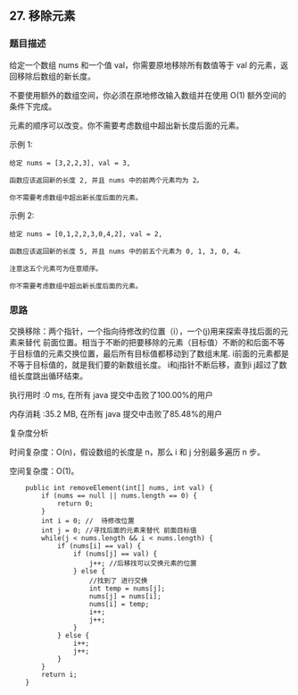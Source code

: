 ## 27. 移除元素

### 题目描述
给定一个数组 nums 和一个值 val，你需要原地移除所有数值等于 val 的元素，返回移除后数组的新长度。

不要使用额外的数组空间，你必须在原地修改输入数组并在使用 O(1) 额外空间的条件下完成。

元素的顺序可以改变。你不需要考虑数组中超出新长度后面的元素。

示例 1:

```
给定 nums = [3,2,2,3], val = 3,

函数应该返回新的长度 2, 并且 nums 中的前两个元素均为 2。

你不需要考虑数组中超出新长度后面的元素。
```

示例 2:

```
给定 nums = [0,1,2,2,3,0,4,2], val = 2,

函数应该返回新的长度 5, 并且 nums 中的前五个元素为 0, 1, 3, 0, 4。

注意这五个元素可为任意顺序。

你不需要考虑数组中超出新长度后面的元素。
```

### 思路
交换移除：两个指针，一个指向待修改的位置（i），一个(j)用来探索寻找后面的元素来替代 前面位置。相当于不断的把要移除的元素（目标值）不断的和后面不等于目标值的元素交换位置，最后所有目标值都移动到了数组末尾. i前面的元素都是不等于目标值的，就是我们要的新数组长度。
i和j指针不断后移，直到i j超过了数组长度跳出循环结束。

执行用时 :0 ms, 在所有 java 提交中击败了100.00%的用户

内存消耗 :35.2 MB, 在所有 java 提交中击败了85.48%的用户

复杂度分析

时间复杂度：O(n)，假设数组的长度是 n，那么 i 和 j 分别最多遍历 n 步。

空间复杂度：O(1)。
```   
    public int removeElement(int[] nums, int val) {
        if (nums == null || nums.length == 0) {
            return 0;
        }
        int i = 0; //  待修改位置
        int j = 0; //寻找后面的元素来替代 前面目标值
        while(j < nums.length && i < nums.length) {
            if (nums[i] == val) {
                if (nums[j] == val) {
                    j++; //后移找可以交换元素的位置
                } else {
                    //找到了 进行交换
                    int temp = nums[j];
                    nums[j] = nums[i];
                    nums[i] = temp;
                    i++;
                    j++;
                }
            } else {
                i++;
                j++;
            }
        }
        return i;
    }
```


